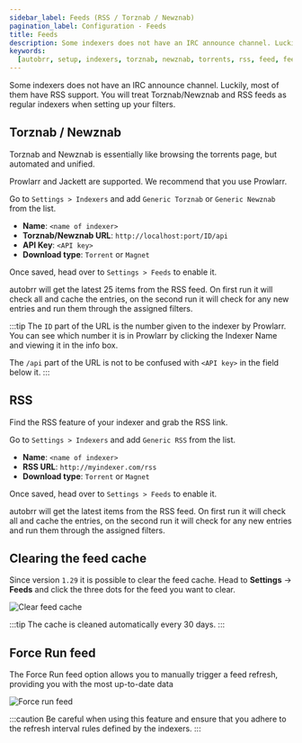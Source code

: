 ```yaml
---
sidebar_label: Feeds (RSS / Torznab / Newznab)
pagination_label: Configuration - Feeds
title: Feeds
description: Some indexers does not have an IRC announce channel. Luckily, most of them have RSS support. This guide explains how to set it up.
keywords:
  [autobrr, setup, indexers, torznab, newznab, torrents, rss, feed, feeds]
---
```


Some indexers does not have an IRC announce channel.
Luckily, most of them have RSS support.
You will treat Torznab/Newznab and RSS feeds as regular indexers when setting up your filters.

## Torznab / Newznab

Torznab and Newznab is essentially like browsing the torrents page, but automated and unified.

Prowlarr and Jackett are supported. We recommend that you use Prowlarr.

Go to `Settings > Indexers` and add `Generic Torznab` or `Generic Newznab` from the list.

- **Name**: `<name of indexer>`
- **Torznab/Newznab URL**: `http://localhost:port/ID/api`
- **API Key**: `<API key>`
- **Download type**: `Torrent` or `Magnet`

Once saved, head over to `Settings > Feeds` to enable it.

autobrr will get the latest 25 items from the RSS feed. On first run it will check all and cache the entries, on the second run it will check for any new entries and run them through the assigned filters.

:::tip
The `ID` part of the URL is the number given to the indexer by Prowlarr.
You can see which number it is in Prowlarr by clicking the Indexer Name and viewing it in the info box.

The `/api` part of the URL is not to be confused with `<API key>` in the field below it.
:::

## RSS

Find the RSS feature of your indexer and grab the RSS link.

Go to `Settings > Indexers` and add `Generic RSS` from the list.

- **Name**: `<name of indexer>`
- **RSS URL**: `http://myindexer.com/rss`
- **Download type**: `Torrent` or `Magnet`

Once saved, head over to `Settings > Feeds` to enable it.

autobrr will get the latest items from the RSS feed. On first run it will check all and cache the entries, on the second run it will check for any new entries and run them through the assigned filters.

## Clearing the feed cache

Since version `1.29` it is possible to clear the feed cache.
Head to **Settings** -> **Feeds** and click the three dots for the feed you want to clear.

![Clear feed cache](/img/feed_cache.png)

:::tip
The cache is cleaned automatically every 30 days.
:::

## Force Run feed

The Force Run feed option allows you to manually trigger a feed refresh, providing you with the most up-to-date data

![Force run feed](/img/force_run_feed.png)

:::caution
Be careful when using this feature and ensure that you adhere to the refresh interval rules defined by the indexers.
:::
